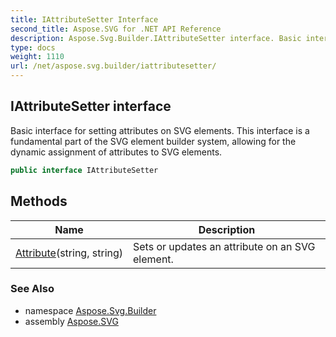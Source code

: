 ```yaml
---
title: IAttributeSetter Interface
second_title: Aspose.SVG for .NET API Reference
description: Aspose.Svg.Builder.IAttributeSetter interface. Basic interface for setting attributes on SVG elements. This interface is a fundamental part of the SVG element builder system allowing for the dynamic assignment of attributes to SVG elements
type: docs
weight: 1110
url: /net/aspose.svg.builder/iattributesetter/
---
```

## IAttributeSetter interface

Basic interface for setting attributes on SVG elements. This interface is a fundamental part of the SVG element builder system, allowing for the dynamic assignment of attributes to SVG elements.

```csharp
public interface IAttributeSetter
```

## Methods

| Name | Description |
| --- | --- |
| [Attribute](../../aspose.svg.builder/iattributesetter/attribute/)(string, string) | Sets or updates an attribute on an SVG element. |

### See Also

* namespace [Aspose.Svg.Builder](../../aspose.svg.builder/)
* assembly [Aspose.SVG](../../)

